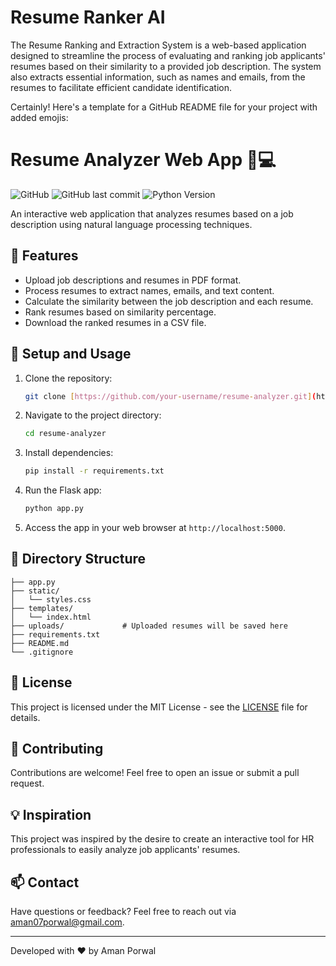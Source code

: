 # Resume Ranker AI
The Resume Ranking and Extraction System is a web-based application designed to streamline the process of evaluating and ranking job applicants' resumes based on their similarity to a provided job description. The system also extracts essential information, such as names and emails, from the resumes to facilitate efficient candidate identification.

Certainly! Here's a template for a GitHub README file for your project with added emojis:

# Resume Analyzer Web App :memo::computer:

![GitHub](https://img.shields.io/github/license/iamamanporwal/resume-ranker)
![GitHub last commit](https://img.shields.io/github/last-commit/iamamanporwal/resume-ranker)
![Python Version](https://img.shields.io/badge/python-3.8%2B-blue)

An interactive web application that analyzes resumes based on a job description using natural language processing techniques.

## :rocket: Features

- Upload job descriptions and resumes in PDF format.
- Process resumes to extract names, emails, and text content.
- Calculate the similarity between the job description and each resume.
- Rank resumes based on similarity percentage.
- Download the ranked resumes in a CSV file.

## :wrench: Setup and Usage

1. Clone the repository:
   ```sh
   git clone [https://github.com/your-username/resume-analyzer.git](https://github.com/iamamanporwal/resume-ranker.git)
   ```

2. Navigate to the project directory:
   ```sh
   cd resume-analyzer
   ```

3. Install dependencies:
   ```sh
   pip install -r requirements.txt
   ```

4. Run the Flask app:
   ```sh
   python app.py
   ```

5. Access the app in your web browser at `http://localhost:5000`.

## :file_folder: Directory Structure

```
├── app.py
├── static/
│   └── styles.css
├── templates/
│   └── index.html
├── uploads/             # Uploaded resumes will be saved here
├── requirements.txt
├── README.md
└── .gitignore
```

## :page_facing_up: License

This project is licensed under the MIT License - see the [LICENSE](LICENSE) file for details.

## :memo: Contributing

Contributions are welcome! Feel free to open an issue or submit a pull request.

## :bulb: Inspiration

This project was inspired by the desire to create an interactive tool for HR professionals to easily analyze job applicants' resumes.

## :mailbox: Contact

Have questions or feedback? Feel free to reach out via [aman07porwal@gmail.com](mailto:aman07porwal@gmail.com).

---
Developed with :heart: by Aman Porwal


